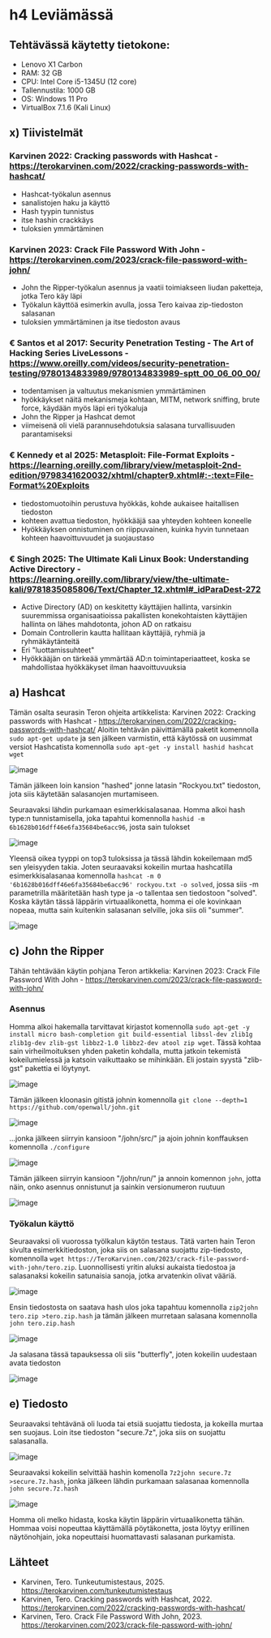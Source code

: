 # h4 Leviämässä

## Tehtävässä käytetty tietokone:
* Lenovo X1 Carbon
* RAM: 32 GB
* CPU: Intel Core i5-1345U (12 core)
* Tallennustila: 1000 GB
* OS: Windows 11 Pro
* VirtualBox 7.1.6 (Kali Linux)

## x) Tiivistelmät

### Karvinen 2022: Cracking passwords with Hashcat - https://terokarvinen.com/2022/cracking-passwords-with-hashcat/
* Hashcat-työkalun asennus
* sanalistojen haku ja käyttö
* Hash tyypin tunnistus
* itse hashin crackkäys
* tuloksien ymmärtäminen

### Karvinen 2023: Crack File Password With John - https://terokarvinen.com/2023/crack-file-password-with-john/
* John the Ripper-työkalun asennus ja vaatii toimiakseen liudan paketteja, jotka Tero käy läpi
* Työkalun käyttöä esimerkin avulla, jossa Tero kaivaa zip-tiedoston salasanan
* tuloksien ymmärtäminen ja itse tiedoston avaus

### € Santos et al 2017: Security Penetration Testing - The Art of Hacking Series LiveLessons - https://www.oreilly.com/videos/security-penetration-testing/9780134833989/9780134833989-sptt_00_06_00_00/
* todentamisen ja valtuutus mekanismien ymmärtäminen
* hyökkäykset näitä mekanismeja kohtaan, MITM, network sniffing, brute force, käydään myös läpi eri työkaluja
* John the Ripper ja Hashcat demot
* viimeisenä oli vielä parannusehdotuksia salasana turvallisuuden parantamiseksi

### € Kennedy et al 2025: Metasploit: File-Format Exploits - https://learning.oreilly.com/library/view/metasploit-2nd-edition/9798341620032/xhtml/chapter9.xhtml#:-:text=File-Format%20Exploits
* tiedostomuotoihin perustuva hyökkäs, kohde aukaisee haitallisen tiedoston
* kohteen avattua tiedoston, hyökkääjä saa yhteyden kohteen koneelle
* Hyökkäyksen onnistuminen on riippuvainen, kuinka hyvin tunnetaan kohteen haavoittuvuudet ja suojaustaso

### € Singh 2025: The Ultimate Kali Linux Book: Understanding Active Directory - https://learning.oreilly.com/library/view/the-ultimate-kali/9781835085806/Text/Chapter_12.xhtml#_idParaDest-272
* Active Directory (AD) on keskitetty käyttäjien hallinta, varsinkin suuremmissa organisaatioissa pakallisten konekohtaisten käyttäjien hallinta on lähes mahdotonta, johon AD on ratkaisu
* Domain Controllerin kautta hallitaan käyttäjiä, ryhmiä ja ryhmäkäytänteitä
* Eri "luottamissuhteet"
* Hyökkääjän on tärkeää ymmärtää AD:n toimintaperiaatteet, koska se mahdollistaa hyökkäkyset ilman haavoittuvuuksia

## a) Hashcat

Tämän osalta seurasin Teron ohjeita artikkelista: Karvinen 2022: Cracking passwords with Hashcat - https://terokarvinen.com/2022/cracking-passwords-with-hashcat/
Aloitin tehtävän päivittämällä paketit komennolla `sudo apt-get update` ja sen jälkeen varmistin, että käytössä on uusimmat versiot Hashcatista komennolla `sudo apt-get -y install hashid hashcat wget`

![image](https://github.com/user-attachments/assets/747d35c7-d895-4d7c-bbbd-fbf79acafea4)

Tämän jälkeen loin kansion "hashed" jonne latasin "Rockyou.txt" tiedoston, jota siis käytetään salasanojen murtamiseen. 

Seuraavaksi lähdin purkamaan esimerkkisalasanaa. Homma alkoi hash type:n tunnistamisella, joka tapahtui komennolla `hashid -m 6b1628b016dff46e6fa35684be6acc96`, josta sain tulokset

![image](https://github.com/user-attachments/assets/ab2c7fa7-db10-4da0-aabd-ef5459be3369)

Yleensä oikea tyyppi on top3 tuloksissa ja tässä lähdin kokeilemaan md5 sen yleisyyden takia. Joten seuraavaksi kokeilin murtaa hashcatilla esimerkkisalasanaa komennolla `hashcat -m 0 '6b1628b016dff46e6fa35684be6acc96' rockyou.txt -o solved`, jossa siis -m parametrilla määritetään hash type ja -o tallentaa sen tiedostoon "solved". Koska käytän tässä läppärin virtuaalikonetta, homma ei ole kovinkaan nopeaa, mutta sain kuitenkin salasanan selville, joka siis oli "summer".

![image](https://github.com/user-attachments/assets/601ef859-1226-43db-82e0-7680441d03b9)


## c) John the Ripper

Tähän tehtävään käytin pohjana Teron artikkelia: Karvinen 2023: Crack File Password With John - https://terokarvinen.com/2023/crack-file-password-with-john/

### Asennus

Homma alkoi hakemalla tarvittavat kirjastot komennolla `sudo apt-get -y install micro bash-completion git build-essential libssl-dev zlib1g zlib1g-dev zlib-gst libbz2-1.0 libbz2-dev atool zip wget`. Tässä kohtaa sain virheilmoituksen yhden paketin kohdalla, mutta jatkoin tekemistä kokeilumielessä ja katsoin vaikuttaako se mihinkään. Eli jostain syystä "zlib-gst" pakettia ei löytynyt.

![image](https://github.com/user-attachments/assets/a87e768d-4c57-41cc-a451-e0a2e2c2a0aa)

Tämän jälkeen kloonasin gitistä johnin komennolla `git clone --depth=1 https://github.com/openwall/john.git`

![image](https://github.com/user-attachments/assets/39faa138-aa8b-4e11-b8e7-78b9c9744d61)

...jonka jälkeen siirryin kansioon "/john/src/" ja ajoin johnin konffauksen komennolla `./configure`

![image](https://github.com/user-attachments/assets/446c21ef-31e0-4322-ab0d-174a840417fc)

Tämän jälkeen siirryin kansioon "/john/run/" ja annoin komennon `john`, jotta näin, onko asennus onnistunut ja sainkin versionumeron ruutuun

![image](https://github.com/user-attachments/assets/6481327b-4526-4d7a-a12e-1388bed931bc)

### Työkalun käyttö

Seuraavaksi oli vuorossa työlkalun käytön testaus. Tätä varten hain Teron sivulta esimerkkitiedoston, joka siis on salasana suojattu zip-tiedosto, komennolla `wget https://TeroKarvinen.com/2023/crack-file-password-with-john/tero.zip`. Luonnollisesti yritin aluksi aukaista tiedostoa ja salasanaksi kokeilin satunaisia sanoja, jotka arvatenkin olivat vääriä.

![image](https://github.com/user-attachments/assets/296a5f2e-2527-4563-a758-84411a06f076)

Ensin tiedostosta on saatava hash ulos joka tapahtuu komennolla `zip2john tero.zip >tero.zip.hash` ja tämän jälkeen murretaan salasana komennolla `john tero.zip.hash`

![image](https://github.com/user-attachments/assets/ad302084-7c47-434f-9b9f-21c2c3fa2bd1)

Ja salasana tässä tapauksessa oli siis "butterfly", joten kokeilin uudestaan avata tiedoston

![image](https://github.com/user-attachments/assets/4baffd59-e680-42e0-b5dc-7c91f0111611)

## e) Tiedosto

Seuraavaksi tehtävänä oli luoda tai etsiä suojattu tiedosta, ja kokeilla murtaa sen suojaus. Loin itse tiedoston "secure.7z", joka siis on suojattu salasanalla. 

![image](https://github.com/user-attachments/assets/0c2ceae8-e18b-42a5-9f83-76a3f47f71ae)

Seuraavaksi kokeilin selvittää hashin komenolla `7z2john secure.7z >secure.7z.hash`, jonka jälkeen lähdin purkamaan salasanaa komennolla `john secure.7z.hash`

![image](https://github.com/user-attachments/assets/1389e180-f451-42ed-b8b1-19a00bcb2fa8)

Homma oli melko hidasta, koska käytin läppärin virtuaalikonetta tähän. Hommaa voisi nopeuttaa käyttämällä pöytäkonetta, josta löytyy erillinen näytönohjain, joka nopeuttaisi huomattavasti salasanan purkamista.




## Lähteet


* Karvinen, Tero. Tunkeutumistestaus, 2025. https://terokarvinen.com/tunkeutumistestaus
* Karvinen, Tero. Cracking passwords with Hashcat, 2022. https://terokarvinen.com/2022/cracking-passwords-with-hashcat/
* Karvinen, Tero. Crack File Password With John, 2023. https://terokarvinen.com/2023/crack-file-password-with-john/

